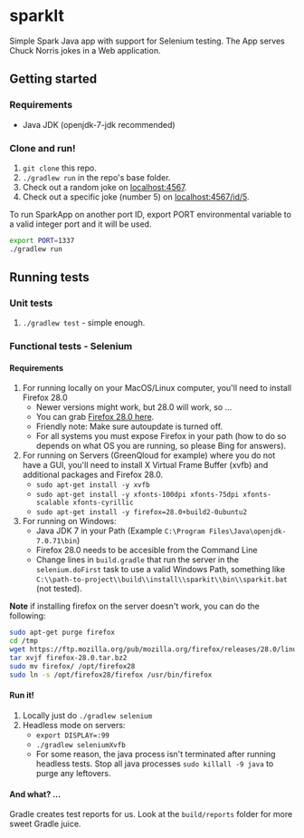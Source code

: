 # sparkIt
Simple Spark Java app with support for Selenium testing. The App serves Chuck Norris jokes in a Web application.

## Getting started

### Requirements
* Java JDK (openjdk-7-jdk recommended)

### Clone and run!
1. `git clone` this repo.
2. `./gradlew run` in the repo's base folder.
3. Check out a random joke on [localhost:4567](http://localhost:4567).
4. Check out a specific joke (number 5) on [localhost:4567/id/5](http://localhost:4567/id/5).

To run SparkApp on another port ID, export PORT environmental variable to a valid integer port and it will be used.

```sh
export PORT=1337
./gradlew run
```

## Running tests

### Unit tests
1. `./gradlew test` - simple enough.

### Functional tests - Selenium

#### Requirements
1. For running locally on your MacOS/Linux computer, you'll need to install Firefox 28.0
    * Newer versions might work, but 28.0 will work, so ...
    * You can grab [Firefox 28.0 here](https://ftp.mozilla.org/pub/mozilla.org/firefox/releases/28.0/).
    * Friendly note: Make sure autoupdate is turned off.
    * For all systems you must expose Firefox in your path (how to do so depends on what OS you are running, so please Bing for answers).
2. For running on Servers (GreenQloud for example) where you do not have a GUI, you'll need to install X Virtual Frame Buffer (xvfb) and additional packages and Firefox 28.0.
    * `sudo apt-get install -y xvfb`
    * `sudo apt-get install -y xfonts-100dpi xfonts-75dpi xfonts-scalable xfonts-cyrillic`
    * `sudo apt-get install -y firefox=28.0+build2-0ubuntu2`
3. For running on Windows:
   * Java JDK 7 in your Path (Example `C:\Program Files\Java\openjdk-7.0.71\bin`)
   * Firefox 28.0 needs to be accesible from the Command Line
   * Change lines in `build.gradle` that run the server in the `selenium.doFirst` task to use a valid Windows Path, something like `C:\\path-to-project\\build\\install\\sparkit\\bin\\sparkit.bat` (not tested).

**Note** if installing firefox on the server doesn't work, you can do the following:

```sh
sudo apt-get purge firefox
cd /tmp
wget https://ftp.mozilla.org/pub/mozilla.org/firefox/releases/28.0/linux-x86_64/en-US/firefox-28.0.tar.bz2
tar xvjf firefox-28.0.tar.bz2
sudo mv firefox/ /opt/firefox28
sudo ln -s /opt/firefox28/firefox /usr/bin/firefox
```

#### Run it!
1. Locally just do `./gradlew selenium`
2. Headless mode on servers:
    * `export DISPLAY=:99`
    * `./gradlew seleniumXvfb`
    * For some reason, the java process isn't terminated after running headless tests. Stop all java processes `sudo killall -9 java` to purge any leftovers.

#### And what? ...
Gradle creates test reports for us. Look at the `build/reports` folder for more sweet Gradle juice.

